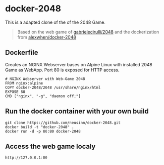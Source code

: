 # docker-2048

This is a adapted clone of the of the 2048 Game.

>Based on the web game of [gabrielecirulli/2048](https://github.com/gabrielecirulli/2048) 
>and the dockerization from [alexwhen/docker-2048](https://github.com/alexwhen/docker-2048)


## Dockerfile
Creates an NGINX Webserver bases on Alpine Linux with installed 2048 Game as WebApp. 
Port 80 is exposed for HTTP access.

    # NGINX Webserver with Web-Game 2048 
    FROM nginx:alpine
    COPY docker-2048/2048 /usr/share/nginx/html
    EXPOSE 80
    CMD ["nginx", "-g", "daemon off;"]

## Run the docker container with your own build

    git clone https://github.com/neusinn/docker-2048.git
    docker build -t "docker-2048" .
    docker run -d -p 80:80 docker-2048

## Access the web game localy

    http://127.0.0.1:80

